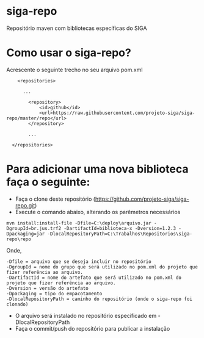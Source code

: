 # siga-repo
Repositório maven com bibliotecas específicas do SIGA


# Como usar o siga-repo?

Acrescente o seguinte trecho no seu arquivo pom.xml

```
	<repositories>
	
	  ... 
		
		<repository>
			<id>github</id>
			<url>https://raw.githubusercontent.com/projeto-siga/siga-repo/master/repo</url>
		</repository>
		
		...
		
  </repositories>
```


# Para adicionar uma nova biblioteca faça o seguinte:

* Faça o clone deste repositório (https://github.com/projeto-siga/siga-repo.git)
* Execute o comando abaixo, alterando os parêmetros necessários

```
mvn install:install-file -Dfile=C:\deploy\arquivo.jar -DgroupId=br.jus.trf2 -DartifactId=biblioteca-x -Dversion=1.2.3 -Dpackaging=jar -DlocalRepositoryPath=C:\Trabalhos\Repositorios\siga-repo\repo
```

Onde,

```
-Dfile = arquivo que se deseja incluir no repositório
-DgroupId = nome do grupo que será utilizado no pom.xml do projeto que fizer referência ao arquivo.
-DartifactId = nome do artefato que será utilizado no pom.xml do projeto que fizer referência ao arquivo.
-Dversion = versão do artefato
-Dpackaging = tipo do empacotamento
-DlocalRepositoryPath = caminho do repositório (onde o siga-repo foi clonado)
```

* O arquivo será instalado no repositório especificado em -DlocalRepositoryPath
* Faça o commit/push do repositório para publicar a instalação



